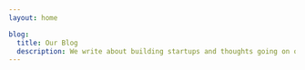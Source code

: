 ```yaml
---
layout: home

blog:
  title: Our Blog
  description: We write about building startups and thoughts going on our mind.
---
```

